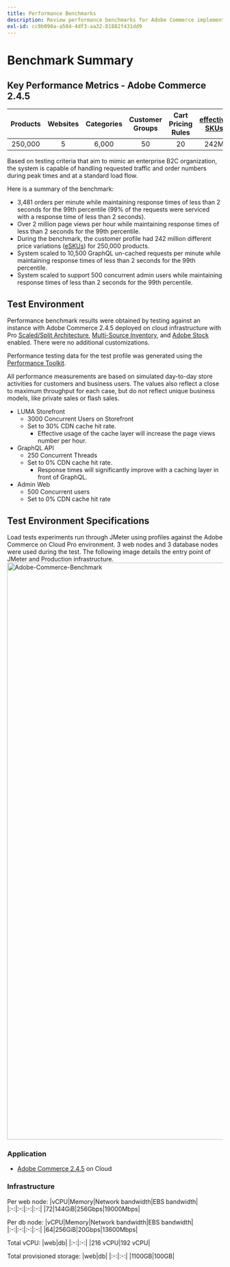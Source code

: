 ```yaml
---
title: Performance Benchmarks
description: Review performance benchmarks for Adobe Commerce implementations hosted on Adobe cloud infrastructure.
exl-id: cc9b090a-a504-4df3-aa32-81882f431dd9
---
```


# Benchmark Summary 

## Key Performance Metrics - Adobe Commerce 2.4.5

|Products|Websites|Categories|Customer Groups|Cart Pricing Rules|<a href="https://experienceleague.adobe.com/docs/commerce-operations/implementation-playbook/best-practices/planning/product-sku-limits.html">effective SKUs</a>|
|:-:|:-:|:-:|:-:|:-:|:-:|
|250,000|5|6,000|50|20|242M|

Based on testing criteria that aim to mimic an enterprise B2C organization, the system is capable of handling requested traffic and order numbers during peak times and at a standard load flow. 

Here is a summary of the benchmark:
- 3,481 orders per minute while maintaining response times of less than 2 seconds for the 99th percentile (99% of the requests were serviced with a response time of less than 2 seconds).
- Over 2 million page views per hour while maintaining response times of less than 2 seconds for the 99th percentile.
- During the benchmark, the customer profile had 242 million different price variations (<a href="https://experienceleague.adobe.com/docs/commerce-operations/implementation-playbook/best-practices/planning/product-sku-limits.html">eSKUs</a>) for 250,000 products.
- System scaled to 10,500 GraphQL un-cached requests per minute while maintaining response times of less than 2 seconds for the 99th percentile.
- System scaled to support 500 concurrent admin users while maintaining response times of less than 2 seconds for the 99th percentile.

## Test Environment

Performance benchmark results were obtained by testing against an instance with Adobe Commerce 2.4.5 deployed on cloud infrastructure with Pro <a href="https://experienceleague.adobe.com/docs/commerce-cloud-service/user-guide/architecture/scaled-architecture.html">Scaled/Split Architecture</a>, <a href="https://experienceleague.adobe.com/docs/commerce-admin/inventory/introduction.html">Multi-Source Inventory</a>, and <a href="https://experienceleague.adobe.com/docs/commerce-admin/content-design/media/adobe-stock/adobe-stock.html">Adobe Stock</a> enabled. There were no additional customizations. 

Performance testing data for the test profile was generated using the <a href="https://experienceleague.adobe.com/docs/commerce-operations/configuration-guide/cli/generate-data.html">Performance Toolkit</a>.

All performance measurements are based on simulated day-to-day store activities for customers and business users. The values also reflect a close to maximum throughput for each case, but do not reflect unique business models, like private sales or flash sales.

- LUMA Storefront
  - 3000 Concurrent Users on Storefront
  - Set to 30% CDN cache hit rate.
    - Effective usage of the cache layer will increase the page views number per hour.
- GraphQL API
  - 250 Concurrent Threads
  - Set to 0% CDN cache hit rate.
    - Response times will significantly improve with a caching layer in front of GraphQL.
- Admin Web
  - 500 Concurrent users
  - Set to 0% CDN cache hit rate

## Test Environment Specifications

Load tests experiments run through JMeter using profiles against the Adobe Commerce on Cloud Pro environment. 3 web nodes and 3 database nodes were used during the test. The following image details the entry point of JMeter and Production infrastructure.
<img width="1345" alt="Adobe-Commerce-Benchmark" src="https://git.corp.adobe.com/storage/user/43354/files/4d801e3e-96b7-4193-b94f-12571263b495">

### Application

- <a href="https://experienceleague.adobe.com/docs/commerce-operations/release/notes/adobe-commerce/2-4-5.html">Adobe Commerce 2.4.5</a> on Cloud

### Infrastructure

Per web node:
|vCPU|Memory|Network bandwidth|EBS bandwidth|
|:-:|:-:|:-:|:-:|
|72|144GiB|256Gbps|19000Mbps|

Per db node:
|vCPU|Memory|Network bandwidth|EBS bandwidth|
|:-:|:-:|:-:|:-:|
|64|256GiB|20Gbps|13600Mbps|

Total vCPU:
|web|db|
|:-:|:-:|
|216 vCPU|192 vCPU|

Total provisioned storage:
|web|db|
|:-:|:-:|
|1100GB|100GB|

